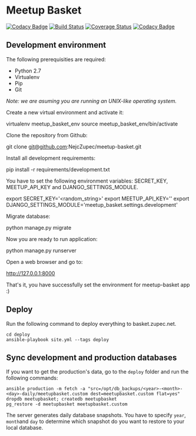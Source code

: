 Meetup Basket
=============

[![Codacy Badge](https://api.codacy.com/project/badge/Grade/621ac0e409b94f70bd8b6a6d4701a750)](https://www.codacy.com/app/zupecnejc_3396/meetup-basket_2?utm_source=github.com&utm_medium=referral&utm_content=NejcZupec/meetup-basket&utm_campaign=badger)
[![Build Status](https://travis-ci.org/NejcZupec/meetup-basket.svg?branch=master)](https://travis-ci.org/NejcZupec/meetup-basket)
[![Coverage Status](https://coveralls.io/repos/NejcZupec/meetup-basket/badge.svg?branch=master&service=github)](https://coveralls.io/github/NejcZupec/meetup-basket?branch=master)
[![Codacy Badge](https://www.codacy.com/project/badge/f2a0eb5c905a416da4e137ca2bfbed2e)](https://www.codacy.com/public/zupecnejc_3396/meetup-basket_2)

Development environment
-----------------------
The following prerequisities are required:
 * Python 2.7
 * Virtualenv
 * Pip
 * Git

*Note: we are asuming you are running an UNIX-like operating system.*

Create a new virtual environment and activate it:

  virtualenv meetup_basket_env
  source meetup_basket_env/bin/activate
  
Clone the repository from Github:

  git clone git@github.com:NejcZupec/meetup-basket.git
  
Install all development requirements:
  
  pip install -r requirements/development.txt
  
You have to set the following environment variables: SECRET_KEY, MEETUP_API_KEY and DJANGO_SETTINGS_MODULE.

  export SECRET_KEY='<random_string>'
  export MEETUP_API_KEY='<ask Nejc>'
  export DJANGO_SETTINGS_MODULE='meetup_basket.settings.development'
 
Migrate database:
  
  python manage.py migrate
  
Now you are ready to run application:

  python manage.py runserver
  
Open a web browser and go to:

  http://127.0.0.1:8000
  
That's it, you have successfully set the environment for meetup-basket app :) 

Deploy
------

Run the following command to deploy everything to basket.zupec.net.

```
cd deploy
ansible-playbook site.yml --tags deploy
```

Sync development and production databases
-----------------------------------------

If you want to get the production's data, go to the `deploy` folder and run the following commands:

```
ansible production -m fetch -a "src=/opt/db_backups/<year>-<month>-<day>-daily/meetupbasket.custom dest=meetupbasket.custom flat=yes"
dropdb meetupbasket; createdb meetupbasket
pg_restore -d meetupbasket meetupbasket.custom
```

The server generates daily database snapshots. You have to specify `year`, `month`and `day` to determine which snapshot do you want to restore to your local database.

